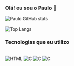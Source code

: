 ### Olá! eu sou o Paulo 🤠
![Paulo GitHub stats](https://github-readme-stats.vercel.app/api?username=Paulompj&show_icons=true&theme=onedark) <br><br>
![Top Langs](https://github-readme-stats.vercel.app/api/top-langs/?username=anuraghazra&layout=compact)
### Tecnologias que eu utilizo

<div style="display: inline_block"><br>
    <img alt="HTML" src="https://img.shields.io/badge/HTML5-E34F26?style=for-the-badge&logo=html5&logoColor=white" align="center">
    <img alt="C" src="https://img.shields.io/badge/CSS3-1572B6?style=for-the-badge&logo=css3&logoColor=white" align="center">
    <img alt="C" src="https://img.shields.io/badge/JavaScript-F7DF1E?style=for-the-badge&logo=javascript&logoColor=black" align="center">
    <img alt="C" src="https://img.shields.io/badge/PHP-777BB4?style=for-the-badge&logo=php&logoColor=white" align="center">
    
</div>
